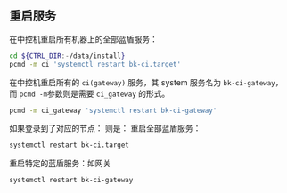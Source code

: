 ## 重启服务

在中控机重启所有机器上的全部蓝盾服务：
```bash
cd ${CTRL_DIR:-/data/install}
pcmd -m ci 'systemctl restart bk-ci.target'
```

在中控机重启所有的 `ci(gateway)` 服务，其 system 服务名为 `bk-ci-gateway`，而 `pcmd -m`参数则是需要 `ci_gateway` 的形式。
```bash
pcmd -m ci_gateway 'systemctl restart bk-ci-gateway'
```

如果登录到了对应的节点： 则是：
重启全部蓝盾服务：
```bash
systemctl restart bk-ci.target
```
重启特定的蓝盾服务：如网关
```bash
systemctl restart bk-ci-gateway
```
